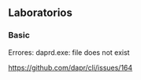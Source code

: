 
## Laboratorios

### Basic

Errores:
daprd.exe: file does not exist

https://github.com/dapr/cli/issues/164

